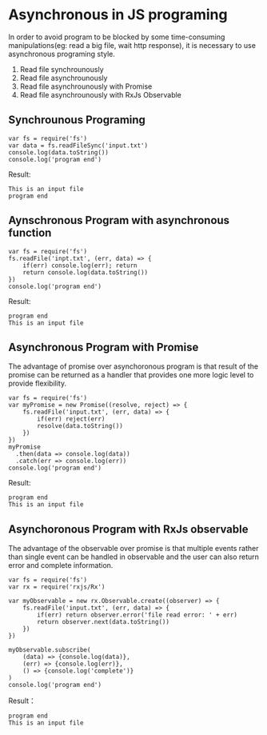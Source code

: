 # Asynchronous in JS programing
In order to avoid program to be blocked by some time-consuming manipulations(eg: read a big file, wait http response), it is necessary to use asynchronous programing style.  

1. Read file synchrounously 
2. Read file asynchrounously
3. Read file asynchrounously with Promise
4. Read file asynchrounously with RxJs Observable

## Synchrounous Programing
```
var fs = require('fs')
var data = fs.readFileSync('input.txt')
console.log(data.toString())
console.log('program end')
```
Result:
```
This is an input file
program end
```
## Aynschronous Program with asynchronous function
```
var fs = require('fs')
fs.readFile('inpt.txt', (err, data) => {
	if(err) console.log(err); return
	return console.log(data.toString())
})
console.log('program end')
```
Result:
```
program end
This is an input file
```
## Asynchronous Program with Promise
The advantage of promise over asynchoronous program is that result of the promise can be returned as a handler that provides one more logic level to provide flexibility.
```
var fs = require('fs')
var myPromise = new Promise((resolve, reject) => {
	fs.readFile('input.txt', (err, data) => {
		if(err) reject(err)
		resolve(data.toString())
	})
})
myPromise
  .then(data => console.log(data))
  .catch(err => console.log(err))
console.log('program end')
```
Result:
```
program end
This is an input file
```
## Asynchoronous Program with RxJs observable
The advantage of the observable over promise is that multiple events rather than single event can be handled in observable and the user can also return error and complete information.
```
var fs = require('fs')
var rx = require('rxjs/Rx')

var myObservable = new rx.Observable.create((observer) => {
	fs.readFile('input.txt', (err, data) => {
		if(err) return observer.error('file read error: ' + err)
		return observer.next(data.toString())
	})
})

myObservable.subscribe(
	(data) => {console.log(data)},
	(err) => {console.log(err)},
	() => {console.log('complete')}
)
console.log('program end')
```
Result：
```
program end
This is an input file
```
